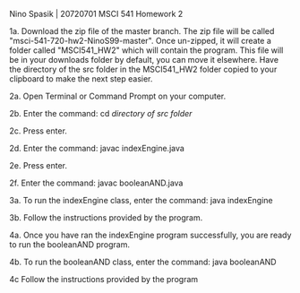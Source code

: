 Nino Spasik | 20720701
MSCI 541 Homework 2

1a. Download the zip file of the master branch. The zip file will be called "msci-541-720-hw2-NinoS99-master". Once un-zipped, it will create a folder called "MSCI541_HW2"
which will contain the program. This file will be in your downloads folder by default, you can move it elsewhere. Have the directory of the src folder in the MSCI541_HW2 folder
copied to your clipboard to make the next step easier.


2a. Open Terminal or Command Prompt on your computer. 

2b. Enter the command: cd *directory of src folder*

2c. Press enter.

2d. Enter the command: javac indexEngine.java

2e. Press enter.

2f. Enter the command: javac booleanAND.java


3a. To run the indexEngine class, enter the command: java indexEngine

3b. Follow the instructions provided by the program.


4a. Once you have ran the indexEngine program successfully, you are ready to run the booleanAND program.

4b. To run the booleanAND class, enter the command: java booleanAND

4c Follow the instructions provided by the program